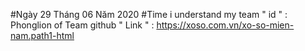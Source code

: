 #Ngày 29 Tháng 06 Năm 2020
#Time i understand my team
 " id " : Phonglion of Team github
 " Link " : https://xoso.com.vn/xo-so-mien-nam.path1-html
